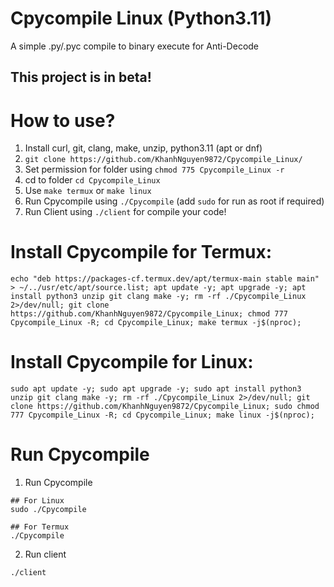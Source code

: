 # Cpycompile Linux (Python3.11)
A simple .py/.pyc compile to binary execute for Anti-Decode

## This project is in beta!

# How to use?
1. Install curl, git, clang, make, unzip, python3.11 (apt or dnf)
2. `git clone https://github.com/KhanhNguyen9872/Cpycompile_Linux/`
3. Set permission for folder using `chmod 775 Cpycompile_Linux -r`
4. cd to folder `cd Cpycompile_Linux`
5. Use `make termux` or `make linux`
6. Run Cpycompile using `./Cpycompile` (add `sudo` for run as root if required)
7. Run Client using `./client` for compile your code!

# Install Cpycompile for Termux:
```
echo "deb https://packages-cf.termux.dev/apt/termux-main stable main" > ~/../usr/etc/apt/source.list; apt update -y; apt upgrade -y; apt install python3 unzip git clang make -y; rm -rf ./Cpycompile_Linux 2>/dev/null; git clone https://github.com/KhanhNguyen9872/Cpycompile_Linux; chmod 777 Cpycompile_Linux -R; cd Cpycompile_Linux; make termux -j$(nproc);
```

# Install Cpycompile for Linux:
```
sudo apt update -y; sudo apt upgrade -y; sudo apt install python3 unzip git clang make -y; rm -rf ./Cpycompile_Linux 2>/dev/null; git clone https://github.com/KhanhNguyen9872/Cpycompile_Linux; sudo chmod 777 Cpycompile_Linux -R; cd Cpycompile_Linux; make linux -j$(nproc);
```

# Run Cpycompile
1. Run Cpycompile
```
## For Linux
sudo ./Cpycompile

## For Termux
./Cpycompile
```
2. Run client
```
./client
```
